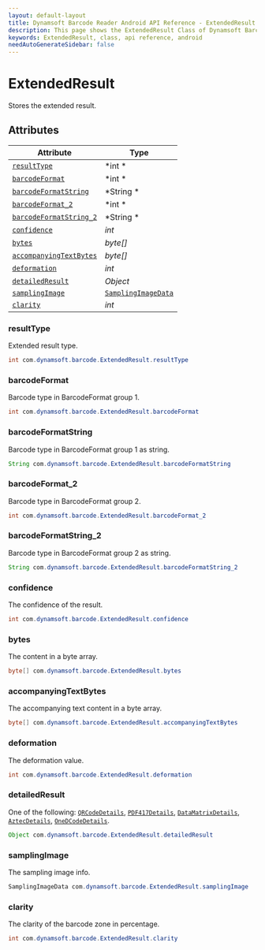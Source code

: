 ```yaml
---
layout: default-layout
title: Dynamsoft Barcode Reader Android API Reference - ExtendedResult Class
description: This page shows the ExtendedResult Class of Dynamsoft Barcode Reader for Android SDK.
keywords: ExtendedResult, class, api reference, android
needAutoGenerateSidebar: false
---
```



# ExtendedResult

Stores the extended result. 

## Attributes
  
| Attribute | Type |
|---------- | ---- |
| [`resultType`](#resulttype) | *int * |
| [`barcodeFormat`](#barcodeformat) | *int * |
| [`barcodeFormatString`](#barcodeformatstring) | *String * |
| [`barcodeFormat_2`](#barcodeformat_2) | *int * |
| [`barcodeFormatString_2`](#barcodeformatstring_2) | *String * | 
| [`confidence`](#confidence) | *int* | 
| [`bytes`](#bytes) | *byte\[\]* | 
| [`accompanyingTextBytes`](#accompanyingtextbytes) | *byte\[\]* | 
| [`deformation`](#deformation) | *int* | 
| [`detailedResult`](#detailedresult) | *Object* |
| [`samplingImage`](#samplingimage) | [`SamplingImageData`](SamplingImageData.md) |
| [`clarity`](#clarity) | *int* | 

### resultType

Extended result type. 

```java
int com.dynamsoft.barcode.ExtendedResult.resultType
```

### barcodeFormat

Barcode type in BarcodeFormat group 1. 

```java
int com.dynamsoft.barcode.ExtendedResult.barcodeFormat
```

### barcodeFormatString

Barcode type in BarcodeFormat group 1 as string.

```java
String com.dynamsoft.barcode.ExtendedResult.barcodeFormatString
```

### barcodeFormat_2

Barcode type in BarcodeFormat group 2.

```java
int com.dynamsoft.barcode.ExtendedResult.barcodeFormat_2
```
 
### barcodeFormatString_2

Barcode type in BarcodeFormat group 2 as string.

```java
String com.dynamsoft.barcode.ExtendedResult.barcodeFormatString_2
```

### confidence

The confidence of the result.

```java
int com.dynamsoft.barcode.ExtendedResult.confidence
```

### bytes

The content in a byte array.

```java
byte[] com.dynamsoft.barcode.ExtendedResult.bytes
```

### accompanyingTextBytes

The accompanying text content in a byte array.

```java
byte[] com.dynamsoft.barcode.ExtendedResult.accompanyingTextBytes
```

### deformation

The deformation value.

```java
int com.dynamsoft.barcode.ExtendedResult.deformation
```

### detailedResult

One of the following: [`QRCodeDetails`](QRCodeDetails.md), [`PDF417Details`](PDF417Details.md), [`DataMatrixDetails`](DataMatrixDetails.md), [`AztecDetails`](AztecDetails.md), [`OneDCodeDetails`](OneDCodeDetails.md).

```java
Object com.dynamsoft.barcode.ExtendedResult.detailedResult
```

### samplingImage

The sampling image info.

```java
SamplingImageData com.dynamsoft.barcode.ExtendedResult.samplingImage
```
 
### clarity

The clarity of the barcode zone in percentage.

```java
int com.dynamsoft.barcode.ExtendedResult.clarity
```
